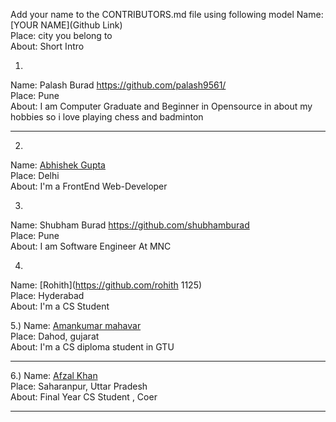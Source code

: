 Add your name to the CONTRIBUTORS.md file using following model
Name: [YOUR NAME](Github Link)<br>
Place: city you belong to<br>
About: Short Intro<br>


1)
Name: Palash Burad https://github.com/palash9561/<br>
Place: Pune<br>
About: I am Computer Graduate and Beginner in Opensource in
       about my hobbies so i love playing chess and badminton<br>
       
<hr>

2)
Name: [Abhishek Gupta](https://github.com/Im-Abhi)<br>
Place: Delhi<br>
About: I'm a FrontEnd Web-Developer<br>

3)
Name: Shubham Burad https://github.com/shubhamburad<br>
Place: Pune<br>
About: I am Software Engineer At MNC <br>


4)
Name: [Rohith](https://github.com/rohith 1125)<br>
Place: Hyderabad<br>
About: I'm a CS Student<br>       

5.) 
Name: [Amankumar mahavar](https://github.com/amankumarmahavar)<br>
Place: Dahod, gujarat<br>
About: I'm a CS diploma student in GTU
<hr>

6.)
Name: [Afzal Khan](https://github.com/afzall-khan)<br>
Place: Saharanpur, Uttar Pradesh<br>
About: Final Year CS Student , Coer
<hr>



